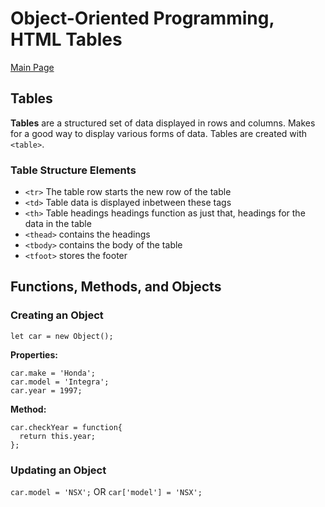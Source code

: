 # Object-Oriented Programming, HTML Tables

[Main Page](https://jrdelmu.github.io/reading-notes/)

## Tables

**Tables** are a structured set of data displayed in rows and columns. Makes for a good way to display various forms of data. Tables are created with `<table>`.

### Table Structure Elements

- `<tr>` The table row starts the new row of the table
- `<td>` Table data is displayed inbetween these tags
- `<th>` Table headings headings function as just that, headings for the data in the table
- `<thead>` contains the headings
- `<tbody>` contains the body of the table
- `<tfoot>` stores the footer

## Functions, Methods, and Objects

### Creating an Object

`let car = new Object();`

**Properties:**
```
car.make = 'Honda';
car.model = 'Integra';
car.year = 1997;
```

**Method:**
```
car.checkYear = function{
  return this.year;
};
```

### Updating an Object

`car.model = 'NSX';` OR `car['model'] = 'NSX';`